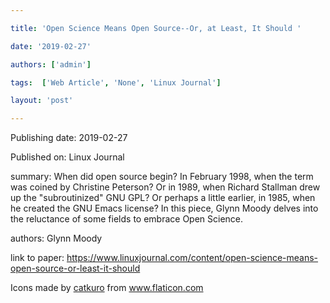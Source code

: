 ---
title: 'Open Science Means Open Source--Or, at Least, It Should '
date: '2019-02-27'
authors: ['admin']
tags:  ['Web Article', 'None', 'Linux Journal']
layout: 'post'
---
Publishing date: 2019-02-27

Published on: Linux Journal

summary: When did open source begin? In February 1998, when the term was coined by Christine Peterson? Or in 1989, when Richard Stallman drew up the "subroutinized" GNU GPL? Or perhaps a little earlier, in 1985, when he created the GNU Emacs license? In this piece,  Glynn Moody delves into the reluctance of some fields to embrace Open Science. 

authors: Glynn Moody

link to paper: https://www.linuxjournal.com/content/open-science-means-open-source-or-least-it-should

Icons made by <a href="https://www.flaticon.com/free-icon/bookshelves_3576884" title="catkuro">catkuro</a> from <a href="https://www.flaticon.com/" title="Flaticon"> www.flaticon.com</a>